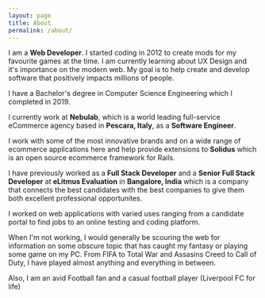 ```yaml
---
layout: page
title: About
permalink: /about/
---
```


I am a **Web Developer**. I started coding in 2012 to create mods for my favourite games at the time. I am currently learning about UX Design and it's importance on the modern web. My goal is to help create and develop software that positively impacts millions of people.

I have a Bachelor's degree in Computer Science Engineering which I completed in 2019.

I currently work at **Nebulab**, which is a world leading full-service eCommerce agency based in **Pescara, Italy**, as a **Software Engineer**.

I work with some of the most innovative brands and on a wide range of ecommerce applications here and help provide extensions to **Solidus** which is an open source ecommerce framework for Rails.

I have previously worked as a **Full Stack Developer** and a **Senior Full Stack Developer** at **eLitmus Evaluation** in **Bangalore, India** which is a company that connects the best candidates with the best companies to give them both excellent professional opportunites.

I worked on web applications with varied uses ranging from a candidate portal to find jobs to an online testing and coding platform.

When I'm not working, I would generally be scouring the web for information on some obscure topic that has caught my fantasy or playing some game on my PC. From FIFA to Total War and Assasins Creed to Call of Duty, I have played almost anything and everything in between.

Also, I am an avid Football fan and a casual football player (Liverpool FC for life)
